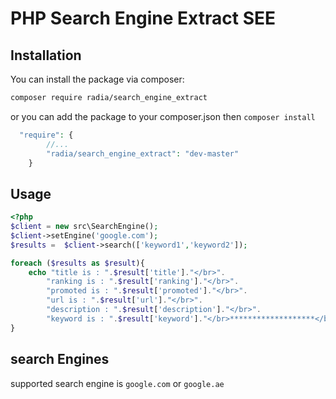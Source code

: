 # PHP Search Engine Extract  SEE

## Installation

You can install the package via composer:

``` bash
composer require radia/search_engine_extract
```
or you can add the package to your composer.json then `composer install`
```php
  "require": {
        //...
        "radia/search_engine_extract": "dev-master"
    }
```
## Usage
```php
<?php
$client = new src\SearchEngine();
$client->setEngine('google.com');
$results =  $client->search(['keyword1','keyword2']);

foreach ($results as $result){
    echo "title is : ".$result['title']."</br>".
        "ranking is : ".$result['ranking']."</br>".
        "promoted is : ".$result['promoted']."</br>".
        "url is : ".$result['url']."</br>".
        "description : ".$result['description']."</br>".
        "keyword is : ".$result['keyword']."</br>*******************</br>";
}
```
## search Engines
supported search engine is `google.com` or `google.ae`
